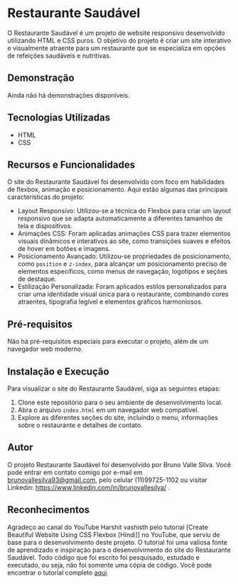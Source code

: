 # Restaurante Saudável

O Restaurante Saudável é um projeto de website responsivo desenvolvido utilizando HTML e CSS puros. O objetivo do projeto é criar um site interativo e visualmente atraente para um restaurante que se especializa em opções de refeições saudáveis e nutritivas.

## Demonstração
Ainda não há demonstrações disponíveis. 

## Tecnologias Utilizadas
- HTML
- CSS

## Recursos e Funcionalidades
O site do Restaurante Saudável foi desenvolvido com foco em habilidades de flexbox, animação e posicionamento. Aqui estão algumas das principais características do projeto:

- Layout Responsivo: Utilizou-se a técnica do Flexbox para criar um layout responsivo que se adapta automaticamente a diferentes tamanhos de tela e dispositivos.
- Animações CSS: Foram aplicadas animações CSS para trazer elementos visuais dinâmicos e interativos ao site, como transições suaves e efeitos de hover em botões e imagens.
- Posicionamento Avançado: Utilizou-se propriedades de posicionamento, como `position` e `z-index`, para alcançar um posicionamento preciso de elementos específicos, como menus de navegação, logotipos e seções de destaque.
- Estilização Personalizada: Foram aplicados estilos personalizados para criar uma identidade visual única para o restaurante, combinando cores atraentes, tipografia legível e elementos gráficos harmoniosos.

## Pré-requisitos
Não há pré-requisitos especiais para executar o projeto, além de um navegador web moderno.

## Instalação e Execução
Para visualizar o site do Restaurante Saudável, siga as seguintes etapas:

1. Clone este repositório para o seu ambiente de desenvolvimento local.
2. Abra o arquivo `index.html` em um navegador web compatível.
3. Explore as diferentes seções do site, incluindo o menu, informações sobre o restaurante e detalhes de contato.

## Autor
O projeto Restaurante Saudável foi desenvolvido por Bruno Valle Silva. Você pode entrar em contato comigo por e-mail em brunovallesilva93@gmail.com, pelo celular (11)99725-1102 ou visitar Linkedin: https://www.linkedin.com/in/brunovallesilva/ .

## Reconhecimentos
Agradeço ao canal do YouTube Harshit vashisth pelo tutorial [Create Beautiful Website Using CSS Flexbox [Hindi]] no YouTube, que serviu de base para o desenvolvimento deste projeto. O tutorial foi uma valiosa fonte de aprendizado e inspiração para o desenvolvimento do site do Restaurante Saudável. Todo código que foi escrito foi pesquisado, estudado e executado, ou seja, não foi somente uma cópia de código. Você pode encontrar o tutorial completo [aqui](https://www.youtube.com/watch?v=2OV78vriYhY&list=PLRNA1q4J3CqoEfJP0uevZlle4WHJ5jQid).
